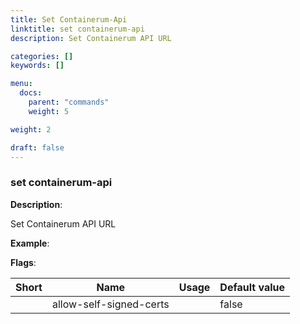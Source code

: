 ```yaml
---
title: Set Containerum-Api
linktitle: set containerum-api
description: Set Containerum API URL

categories: []
keywords: []

menu:
  docs:
    parent: "commands"
    weight: 5

weight: 2

draft: false
---
```


### set containerum-api

**Description**:

Set Containerum API URL

**Example**:



**Flags**:

| Short | Name | Usage | Default value |
| ----- | ---- | ----- | ------------- |
|  | allow-self-signed-certs |  | false |



